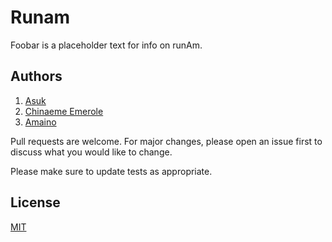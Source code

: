 # Runam
Foobar is a placeholder text for info on runAm.

## Authors
1. [Asuk](https://www.github.com/AsukFavour)
2. [Chinaeme Emerole](https://www.github.com/bignemz)
3. [Amaino](https://www.github.com/amainooti)

Pull requests are welcome. For major changes, please open an issue first
to discuss what you would like to change.

Please make sure to update tests as appropriate.

## License

[MIT](https://choosealicense.com/licenses/mit/)

